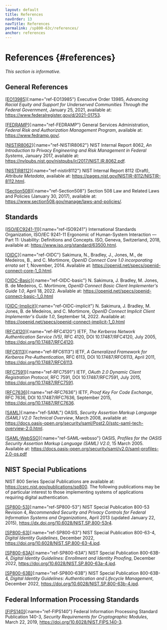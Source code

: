 ```yaml
---
layout: default
title: References
navOrder: 13
navTitle: References
permalink: /sp800-63c/references/
anchor: references
---
```

# References {#references}

*This section is informative.*

## General References

[[EO13985]](references.md#ref-EO13985){:name="ref-EO13985"} Executive Order 13985, *Advancing Racial Equity and Support for Underserved Communities Through the Federal Government*, January 25, 2021, available at: <https://www.federalregister.gov/d/2021-01753>.

[[FEDRAMP]](references.md#ref-FEDRAMP){:name="ref-FEDRAMP"} General Services Administration, *Federal Risk and Authorization Management Program*, available at: <https://www.fedramp.gov/>.

[[NISTIR8062]](references.md#ref-NISTIR8062){:name="ref-NISTIR8062"} NIST Internal Report 8062, *An Introduction to Privacy Engineering and Risk Management in Federal Systems*, January 2017, available at: <https://nvlpubs.nist.gov/nistpubs/ir/2017/NIST.IR.8062.pdf>.

[[NISTIR8112]](references.md#ref-nistir8112){:name="ref-nistir8112"} NIST Internal Report 8112 (Draft), *Attribute Metadata*, available at: <https://pages.nist.gov/NISTIR-8112/NISTIR-8112.html>.

[[Section508]](references.md#ref-Section508){:name="ref-Section508"} Section 508 Law and Related Laws and Policies (January 30, 2017), available at: <https://www.section508.gov/manage/laws-and-policies/>.

## Standards

[[ISO/IEC9241-11]](references.md#ref-ISO9241){:name="ref-ISO9241"} 
International Standards Organization, ISO/IEC 9241-11 Ergonomic of Human-System Interaction — Part 11: Usability: Definitions and Concepts. ISO, Geneva, Switzerland, 2018, available at: <https://www.iso.org/standard/63500.html>.

[[OIDC]](references.md#ref-OIDC){:name="ref-OIDC"} Sakimura, N., Bradley, J., Jones, M., de Medeiros, B., and C. Mortimore, *OpenID Connect Core 1.0 incorporating errata set 1*, November, 2014. Available at: <https://openid.net/specs/openid-connect-core-1_0.html>.

[[OIDC-Basic]](references.md#ref-OIDC-basic){:name="ref-OIDC-basic"}
N. Sakimura, J. Bradley, M. Jones, B. de Medeiros, C. Mortimore, _OpenID Connect Basic Client Implementer's Guide 1.0_, April 18, 2022.
Available at: <https://openid.net/specs/openid-connect-basic-1_0.html>

[[OIDC-Implicit]](references.md#ref-OIDC-implicit){:name="ref-OIDC-implicit"}
N. Sakimura, J. Bradley, M. Jones, B. de Medeiros, and C. Mortimore, _OpenID Connect Implicit Client Implementer's Guide 1.0_, September 14, 2022.
Available at: <https://openid.net/specs/openid-connect-implicit-1_0.html>

[[RFC4120]](references.md#ref-RFC4120){:name="ref-RFC4120"} IETF, *The Kerberos Network Authentication Service (V5)*, RFC 4120, DOI 10.17487/RFC4120, July 2005, <https://doi.org/10.17487/RFC4120>.

[[RFC6113]](references.md#ref-RFC6113){:name="ref-RFC6113"} IETF, *A Generalized Framework for Kerberos Pre-Authentication*, RFC 6113, DOI 10.17487/RFC6113, April 2011, <https://doi.org/10.17487/RFC6113>.

[[RFC7591]](references.md#ref-RFC7591){:name="ref-RFC7591"} IETF, *OAuth 2.0 Dynamic Client Registration Protocol*, RFC 7591, DOI 10.17487/RFC7591, July 2015, <https://doi.org/10.17487/RFC7591>.

[[RFC7636]](references.md#ref-RFC7636){:name="ref-RFC7636"} IETF, *Proof Key For Code Exchange*, RFC 7636, DOI 10.17487/RFC7636, September 2015, <https://doi.org/10.17487/RFC7636>.

[[SAML]](references.md#ref-SAML){:name="ref-SAML"} OASIS, *Security Assertion Markup Language (SAML) V2.0 Technical Overview*, March 2008, available at: <https://docs.oasis-open.org/security/saml/Post2.0/sstc-saml-tech-overview-2.0.html>.

[[SAML-WebSSO]](references.md#ref-SAML-websso){:name="ref-SAML-websso"} OASIS, _Profiles for the OASIS Security Assertion Markup Language (SAML) V2.0_, 15 March 2005.
Available at: <https://docs.oasis-open.org/security/saml/v2.0/saml-profiles-2.0-os.pdf>

## NIST Special Publications

NIST 800 Series Special Publications are available at: <https://csrc.nist.gov/publications/sp800>. The following publications may be of particular interest to those implementing systems of applications requiring digital authentication.

[[SP800-53]](references.md#ref-SP800-53){:name="ref-SP800-53"} NIST Special Publication 800-53 Revision 4, *Recommended Security and Privacy Controls for Federal Information Systems and Organizations*, April 2013 (updated January 22, 2015), <https://dx.doi.org/10.6028/NIST.SP.800-53r4>.

[[SP800-63]](references.md#ref-SP800-63){:name="ref-SP800-63"} NIST Special Publication 800-63-4, *Digital Identity Guidelines*, December 2022, <https://doi.org/10.6028/NIST.SP.800-63-4.ipd>.

[[SP800-63A]](references.md#ref-SP800-63A){:name="ref-SP800-63A"} NIST Special Publication 800-63B-4, *Digital Identity Guidelines: Enrollment and Identity Proofing*, December 2022, <https://doi.org/10.6028/NIST.SP.800-63a-4.ipd>.

[[SP800-63B]](references.md#ref-SP800-63B){:name="ref-SP800-63B"} NIST Special Publication 800-63B-4, *Digital Identity Guidelines: Authentication and Lifecycle Management*, December 2022, <https://doi.org/10.6028/NIST.SP.800-63b-4.ipd>.


## Federal Information Processing Standards

[[FIPS140]](references.md#ref-FIPS140){:name="ref-FIPS140"} Federal Information Processing Standard Publication 140-3, *Security Requirements for Cryptographic Modules*, March 22, 2019, <https://doi.org/10.6028/NIST.FIPS.140-3>.
